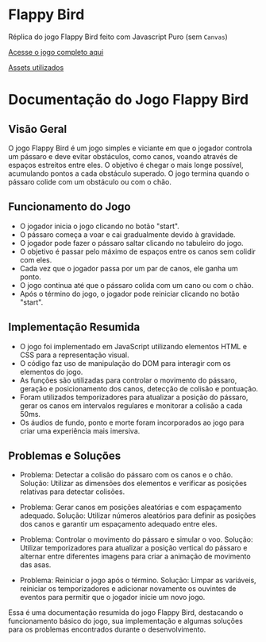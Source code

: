 # Flappy Bird

Réplica do jogo Flappy Bird feito com Javascript Puro (sem `Canvas`)


[Acesse o jogo completo aqui](https://josuefernandes7.github.io/FlappyBird_JS/)


[Assets utilizados](https://github.com/samuelcust/flappy-bird-assets/tree/master)

# Documentação do Jogo Flappy Bird

## Visão Geral
O jogo Flappy Bird é um jogo simples e viciante em que o jogador controla um pássaro e deve evitar obstáculos, como canos, voando através de espaços estreitos entre eles. O objetivo é chegar o mais longe possível, acumulando pontos a cada obstáculo superado. O jogo termina quando o pássaro colide com um obstáculo ou com o chão.

## Funcionamento do Jogo
- O jogador inicia o jogo clicando no botão "start".
- O pássaro começa a voar e cai gradualmente devido à gravidade.
- O jogador pode fazer o pássaro saltar clicando no tabuleiro do jogo.
- O objetivo é passar pelo máximo de espaços entre os canos sem colidir com eles.
- Cada vez que o jogador passa por um par de canos, ele ganha um ponto.
- O jogo continua até que o pássaro colida com um cano ou com o chão.
- Após o término do jogo, o jogador pode reiniciar clicando no botão "start".

## Implementação Resumida
- O jogo foi implementado em JavaScript utilizando elementos HTML e CSS para a representação visual.
- O código faz uso de manipulação do DOM para interagir com os elementos do jogo.
- As funções são utilizadas para controlar o movimento do pássaro, geração e posicionamento dos canos, detecção de colisão e pontuação.
- Foram utilizados temporizadores para atualizar a posição do pássaro, gerar os canos em intervalos regulares e monitorar a colisão a cada 50ms.
- Os áudios de fundo, ponto e morte foram incorporados ao jogo para criar uma experiência mais imersiva.

## Problemas e Soluções
- Problema: Detectar a colisão do pássaro com os canos e o chão.
  Solução: Utilizar as dimensões dos elementos e verificar as posições relativas para detectar colisões.

- Problema: Gerar canos em posições aleatórias e com espaçamento adequado.
  Solução: Utilizar números aleatórios para definir as posições dos canos e garantir um espaçamento adequado entre eles.

- Problema: Controlar o movimento do pássaro e simular o voo.
  Solução: Utilizar temporizadores para atualizar a posição vertical do pássaro e alternar entre diferentes imagens para criar a animação de movimento das asas.

- Problema: Reiniciar o jogo após o término.
  Solução: Limpar as variáveis, reiniciar os temporizadores e adicionar novamente os ouvintes de eventos para permitir que o jogador inicie um novo jogo.

Essa é uma documentação resumida do jogo Flappy Bird, destacando o funcionamento básico do jogo, sua implementação e algumas soluções para os problemas encontrados durante o desenvolvimento.
